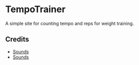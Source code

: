 # TempoTrainer
A simple site for counting tempo and reps for weight training.

## Credits

- [Sounds](https://pixabay.com/sound-effects/search/ding/)
- [Sounds](https://soundbible.com/mp3/Tick-DeepFrozenApps-397275646.mp3)
